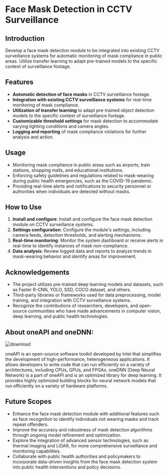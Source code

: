 # Face Mask Detection in CCTV Surveillance


## Introduction

Develop a face mask detection module to be integrated into existing CCTV surveillance systems for automatic monitoring of mask compliance in public areas. Utilize transfer learning to adapt pre-trained models to the specific context of surveillance footage.

## Features

- **Automatic detection of face masks** in CCTV surveillance footage.
- **Integration with existing CCTV surveillance systems** for real-time monitoring of mask compliance.
- **Utilization of transfer learning** to adapt pre-trained object detection models to the specific context of surveillance footage.
- **Customizable threshold settings** for mask detection to accommodate varying lighting conditions and camera angles.
- **Logging and reporting** of mask compliance violations for further analysis and action.

## Usage

- Monitoring mask compliance in public areas such as airports, train stations, shopping malls, and educational institutions.
- Enforcing safety guidelines and regulations related to mask-wearing during public health emergencies, such as the COVID-19 pandemic.
- Providing real-time alerts and notifications to security personnel or authorities when individuals are detected without masks.

## How to Use

1. **Install and configure**: Install and configure the face mask detection module on CCTV surveillance systems.
2. **Settings configuration**: Configure the module's settings, including camera feeds, detection thresholds, and alerting mechanisms.
3. **Real-time monitoring**: Monitor the system dashboard or receive alerts in real-time to identify instances of mask non-compliance.
4. **Data analysis**: Review logged data and reports to analyze trends in mask-wearing behavior and identify areas for improvement.

## Acknowledgements

- The project utilizes pre-trained deep learning models and datasets, such as Faster R-CNN, YOLO, SSD, COCO dataset, and others.
- Third-party libraries or frameworks used for data preprocessing, model training, and integration with CCTV surveillance systems.
- Recognize the contributions of researchers, developers, and open-source communities who have made advancements in computer vision, deep learning, and public health technologies.
## About oneAPI and oneDNN:
![download](https://user-images.githubusercontent.com/111365771/222960387-f6aa6eb8-ef74-44aa-8576-78f6b78c29a8.jpg)

oneAPI is an open-source software toolkit developed by Intel that simplifies the development of high-performance, heterogeneous applications. It allows developers to write code that can run efficiently on a variety of architectures, including CPUs, GPUs, and FPGAs. oneDNN (Deep Neural Network) is a part of oneAPI and is an optimized library for deep learning. It provides highly optimized building blocks for neural network models that run efficiently on a variety of hardware platforms.

## Future Scopes

- Enhance the face mask detection module with additional features such as face recognition to identify individuals not wearing masks and track repeat offenders.
- Improve the accuracy and robustness of mask detection algorithms through ongoing model refinement and optimization.
- Explore the integration of advanced sensor technologies, such as thermal imaging and LiDAR, for more comprehensive surveillance and monitoring capabilities.
- Collaborate with public health authorities and policymakers to incorporate data-driven insights from the face mask detection system into public health interventions and policy decisions.
